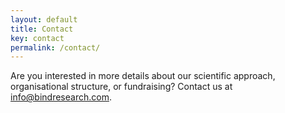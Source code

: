 ```yaml
---
layout: default
title: Contact
key: contact
permalink: /contact/
---
```

Are you interested in more details about our scientific approach, organisational structure, or fundraising? Contact us at <a href="mailto:info@bindresearch.com">info@bindresearch.com</a>.